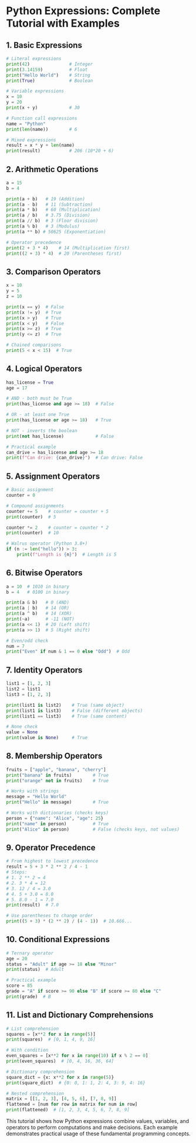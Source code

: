 # Python Expressions: Complete Tutorial with Examples

## 1. Basic Expressions

```python
# Literal expressions
print(42)               # Integer
print(3.14159)          # Float
print("Hello World")    # String
print(True)             # Boolean

# Variable expressions
x = 10
y = 20
print(x + y)            # 30

# Function call expressions
name = "Python"
print(len(name))        # 6

# Mixed expressions
result = x * y + len(name)
print(result)           # 206 (10*20 + 6)
```

## 2. Arithmetic Operations

```python
a = 15
b = 4

print(a + b)   # 19 (Addition)
print(a - b)   # 11 (Subtraction)
print(a * b)   # 60 (Multiplication)
print(a / b)   # 3.75 (Division)
print(a // b)  # 3 (Floor division)
print(a % b)   # 3 (Modulus)
print(a ** b) # 50625 (Exponentiation)

# Operator precedence
print(2 + 3 * 4)    # 14 (Multiplication first)
print((2 + 3) * 4)  # 20 (Parentheses first)
```

## 3. Comparison Operators

```python
x = 10
y = 5
z = 10

print(x == y)  # False
print(x != y)  # True
print(x > y)   # True
print(x < y)   # False
print(x >= z)  # True
print(y <= z)  # True

# Chained comparisons
print(5 < x < 15)  # True
```

## 4. Logical Operators

```python
has_license = True
age = 17

# AND - both must be True
print(has_license and age >= 18)  # False

# OR - at least one True
print(has_license or age >= 18)   # True

# NOT - inverts the boolean
print(not has_license)            # False

# Practical example
can_drive = has_license and age >= 18
print(f"Can drive: {can_drive}")  # Can drive: False
```

## 5. Assignment Operators

```python
# Basic assignment
counter = 0

# Compound assignments
counter += 5    # counter = counter + 5
print(counter)  # 5

counter *= 2    # counter = counter * 2
print(counter)  # 10

# Walrus operator (Python 3.8+)
if (n := len("hello")) > 3:
    print(f"Length is {n}")  # Length is 5
```

## 6. Bitwise Operators

```python
a = 10  # 1010 in binary
b = 4   # 0100 in binary

print(a & b)   # 0 (AND)
print(a | b)   # 14 (OR)
print(a ^ b)   # 14 (XOR)
print(~a)      # -11 (NOT)
print(a << 1)  # 20 (Left shift)
print(a >> 1)  # 5 (Right shift)

# Even/odd check
num = 7
print("Even" if num & 1 == 0 else "Odd")  # Odd
```

## 7. Identity Operators

```python
list1 = [1, 2, 3]
list2 = list1
list3 = [1, 2, 3]

print(list1 is list2)    # True (same object)
print(list1 is list3)    # False (different objects)
print(list1 == list3)    # True (same content)

# None check
value = None
print(value is None)     # True
```

## 8. Membership Operators

```python
fruits = ["apple", "banana", "cherry"]
print("banana" in fruits)        # True
print("orange" not in fruits)    # True

# Works with strings
message = "Hello World"
print("Hello" in message)        # True

# Works with dictionaries (checks keys)
person = {"name": "Alice", "age": 25}
print("name" in person)          # True
print("Alice" in person)         # False (checks keys, not values)
```

## 9. Operator Precedence

```python
# From highest to lowest precedence
result = 5 + 3 * 2 ** 2 / 4 - 1
# Steps:
# 1. 2 ** 2 = 4
# 2. 3 * 4 = 12
# 3. 12 / 4 = 3.0
# 4. 5 + 3.0 = 8.0
# 5. 8.0 - 1 = 7.0
print(result)  # 7.0

# Use parentheses to change order
print((5 + 3) * (2 ** 2) / (4 - 1))  # 10.666...
```

## 10. Conditional Expressions

```python
# Ternary operator
age = 20
status = "Adult" if age >= 18 else "Minor"
print(status)  # Adult

# Practical example
score = 85
grade = "A" if score >= 90 else "B" if score >= 80 else "C"
print(grade)  # B
```

## 11. List and Dictionary Comprehensions

```python
# List comprehension
squares = [x**2 for x in range(5)]
print(squares)  # [0, 1, 4, 9, 16]

# With condition
even_squares = [x**2 for x in range(10) if x % 2 == 0]
print(even_squares)  # [0, 4, 16, 36, 64]

# Dictionary comprehension
square_dict = {x: x**2 for x in range(5)}
print(square_dict)  # {0: 0, 1: 1, 2: 4, 3: 9, 4: 16}

# Nested comprehension
matrix = [[1, 2, 3], [4, 5, 6], [7, 8, 9]]
flattened = [num for row in matrix for num in row]
print(flattened)  # [1, 2, 3, 4, 5, 6, 7, 8, 9]
```

This tutorial shows how Python expressions combine values, variables, and operators to perform computations and make decisions. Each example demonstrates practical usage of these fundamental programming concepts.
